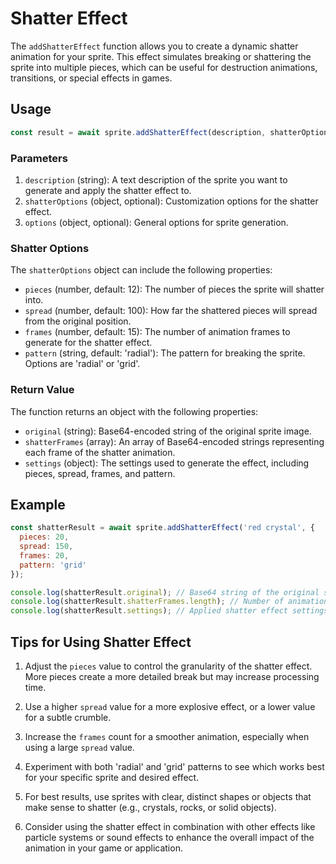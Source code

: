

  # Shatter Effect

The `addShatterEffect` function allows you to create a dynamic shatter animation for your sprite. This effect simulates breaking or shattering the sprite into multiple pieces, which can be useful for destruction animations, transitions, or special effects in games.

## Usage

```javascript
const result = await sprite.addShatterEffect(description, shatterOptions, options);
```

### Parameters

1. `description` (string): A text description of the sprite you want to generate and apply the shatter effect to.
2. `shatterOptions` (object, optional): Customization options for the shatter effect.
3. `options` (object, optional): General options for sprite generation.

### Shatter Options

The `shatterOptions` object can include the following properties:

- `pieces` (number, default: 12): The number of pieces the sprite will shatter into.
- `spread` (number, default: 100): How far the shattered pieces will spread from the original position.
- `frames` (number, default: 15): The number of animation frames to generate for the shatter effect.
- `pattern` (string, default: 'radial'): The pattern for breaking the sprite. Options are 'radial' or 'grid'.

### Return Value

The function returns an object with the following properties:

- `original` (string): Base64-encoded string of the original sprite image.
- `shatterFrames` (array): An array of Base64-encoded strings representing each frame of the shatter animation.
- `settings` (object): The settings used to generate the effect, including pieces, spread, frames, and pattern.

## Example

```javascript
const shatterResult = await sprite.addShatterEffect('red crystal', {
  pieces: 20,
  spread: 150,
  frames: 20,
  pattern: 'grid'
});

console.log(shatterResult.original); // Base64 string of the original sprite
console.log(shatterResult.shatterFrames.length); // Number of animation frames
console.log(shatterResult.settings); // Applied shatter effect settings
```

## Tips for Using Shatter Effect

1. Adjust the `pieces` value to control the granularity of the shatter effect. More pieces create a more detailed break but may increase processing time.

2. Use a higher `spread` value for a more explosive effect, or a lower value for a subtle crumble.

3. Increase the `frames` count for a smoother animation, especially when using a large `spread` value.

4. Experiment with both 'radial' and 'grid' patterns to see which works best for your specific sprite and desired effect.

5. For best results, use sprites with clear, distinct shapes or objects that make sense to shatter (e.g., crystals, rocks, or solid objects).

6. Consider using the shatter effect in combination with other effects like particle systems or sound effects to enhance the overall impact of the animation in your game or application.

  